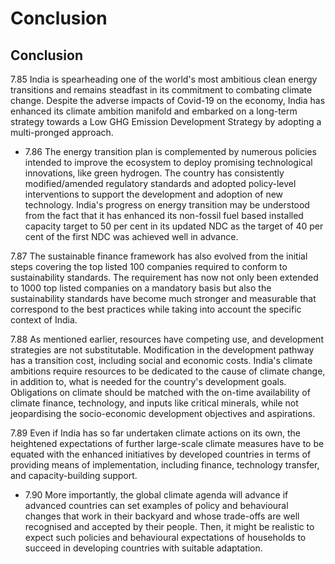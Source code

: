 # Conclusion

## Conclusion

7.85  India  is  spearheading  one  of  the  world's  most  ambitious  clean  energy  transitions  and remains steadfast in its commitment to combating climate change. Despite the adverse impacts of Covid-19 on the economy, India has enhanced its climate ambition manifold and embarked on a long-term strategy towards a Low GHG Emission Development Strategy by adopting a multi-pronged approach.

- 7.86  The energy transition plan is complemented by numerous policies intended to improve the ecosystem to deploy promising technological innovations, like green hydrogen. The country has consistently modified/amended regulatory standards and adopted policy-level interventions to support the development and adoption of new technology. India's progress on energy transition may be understood from the fact that it has enhanced its non-fossil fuel based installed capacity target  to  50  per  cent  in  its  updated  NDC  as  the  target  of  40  per  cent  of  the  first  NDC  was achieved well in advance.

7.87  The sustainable finance framework has also evolved from the initial steps covering the top listed 100 companies required to conform to sustainability standards. The requirement has now not only been extended to 1000 top listed companies on a mandatory basis but also the sustainability standards have become much stronger and measurable that correspond to the best practices while taking into account the specific context of India.

7.88  As mentioned earlier, resources have competing use, and development strategies are not substitutable. Modification in the development pathway has a transition cost, including social and economic costs.  India's climate ambitions require resources to be dedicated to the cause of climate change, in addition to, what is needed for the country's development goals. Obligations on climate should be matched with the on-time availability of climate finance, technology, and inputs like critical minerals, while not jeopardising the socio-economic development objectives and aspirations.

7.89  Even if India has so far undertaken climate actions on its own, the heightened expectations of  further  large-scale  climate  measures  have  to  be  equated  with  the  enhanced  initiatives  by developed  countries  in  terms  of  providing  means  of  implementation,  including  finance, technology transfer, and capacity-building support.

- 7.90  More importantly, the global climate agenda will advance if advanced countries can set examples of policy and behavioural changes that work in their backyard and whose trade-offs are well recognised and accepted by their people. Then, it might be realistic to expect such policies and behavioural expectations of households to succeed in developing countries with suitable adaptation.